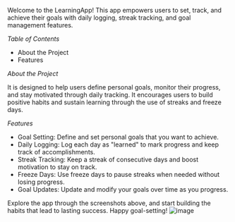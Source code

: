 Welcome to the LearningApp! This app empowers users to set, track, and achieve their goals with daily logging, streak tracking, and goal management features.

*Table of Contents*
- About the Project
- Features

*About the Project*

It is designed to help users define personal goals, monitor their progress, and stay motivated through daily tracking. It encourages users to build positive habits and sustain learning through the use of streaks and freeze days.

*Features*

- Goal Setting: Define and set personal goals that you want to achieve.
- Daily Logging: Log each day as "learned" to mark progress and keep track of accomplishments.
- Streak Tracking: Keep a streak of consecutive days and boost motivation to stay on track.
- Freeze Days: Use freeze days to pause streaks when needed without losing progress.
- Goal Updates: Update and modify your goals over time as you progress.
  
Explore the app through the screenshots above, and start building the habits that lead to lasting success. Happy goal-setting!
![image](https://github.com/user-attachments/assets/9f0afec8-2832-4470-8a7a-e11c0dab5526)

